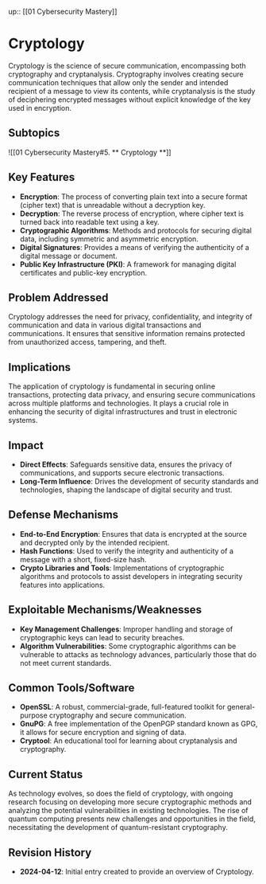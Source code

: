 up:: [[01 Cybersecurity Mastery]]
# Cryptology

Cryptology is the science of secure communication, encompassing both cryptography and cryptanalysis. Cryptography involves creating secure communication techniques that allow only the sender and intended recipient of a message to view its contents, while cryptanalysis is the study of deciphering encrypted messages without explicit knowledge of the key used in encryption.

## Subtopics

![[01 Cybersecurity Mastery#5. ** Cryptology **]]

## Key Features

- **Encryption**: The process of converting plain text into a secure format (cipher text) that is unreadable without a decryption key.
- **Decryption**: The reverse process of encryption, where cipher text is turned back into readable text using a key.
- **Cryptographic Algorithms**: Methods and protocols for securing digital data, including symmetric and asymmetric encryption.
- **Digital Signatures**: Provides a means of verifying the authenticity of a digital message or document.
- **Public Key Infrastructure (PKI)**: A framework for managing digital certificates and public-key encryption.

## Problem Addressed

Cryptology addresses the need for privacy, confidentiality, and integrity of communication and data in various digital transactions and communications. It ensures that sensitive information remains protected from unauthorized access, tampering, and theft.

## Implications

The application of cryptology is fundamental in securing online transactions, protecting data privacy, and ensuring secure communications across multiple platforms and technologies. It plays a crucial role in enhancing the security of digital infrastructures and trust in electronic systems.

## Impact

- **Direct Effects**: Safeguards sensitive data, ensures the privacy of communications, and supports secure electronic transactions.
- **Long-Term Influence**: Drives the development of security standards and technologies, shaping the landscape of digital security and trust.

## Defense Mechanisms

- **End-to-End Encryption**: Ensures that data is encrypted at the source and decrypted only by the intended recipient.
- **Hash Functions**: Used to verify the integrity and authenticity of a message with a short, fixed-size hash.
- **Crypto Libraries and Tools**: Implementations of cryptographic algorithms and protocols to assist developers in integrating security features into applications.

## Exploitable Mechanisms/Weaknesses

- **Key Management Challenges**: Improper handling and storage of cryptographic keys can lead to security breaches.
- **Algorithm Vulnerabilities**: Some cryptographic algorithms can be vulnerable to attacks as technology advances, particularly those that do not meet current standards.

## Common Tools/Software

- **OpenSSL**: A robust, commercial-grade, full-featured toolkit for general-purpose cryptography and secure communication.
- **GnuPG**: A free implementation of the OpenPGP standard known as GPG, it allows for secure encryption and signing of data.
- **Cryptool**: An educational tool for learning about cryptanalysis and cryptography.

## Current Status

As technology evolves, so does the field of cryptology, with ongoing research focusing on developing more secure cryptographic methods and analyzing the potential vulnerabilities in existing technologies. The rise of quantum computing presents new challenges and opportunities in the field, necessitating the development of quantum-resistant cryptography.

## Revision History

- **2024-04-12**: Initial entry created to provide an overview of Cryptology.